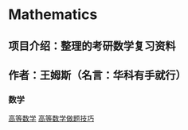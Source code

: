 # Mathematics

## 项目介绍：整理的考研数学复习资料

## 作者：王姆斯（名言：华科有手就行）

### 数学

[高等数学](AdvancedMathematics.md)
[高等数学做题技巧](MathSkills.md)